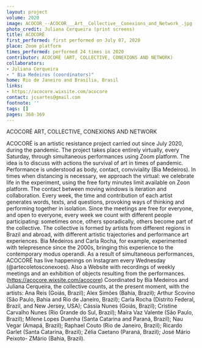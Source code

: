 ```yaml
---
layout: project
volume: 2020
image: ACOCOR_--ACOCOR___Art__Collective__Conexions_and_Network_.jpg
photo_credit: Juliana Cerqueira (print screens)
title: ACOCORÉ
first_performed: first performed on July 07, 2020
place: Zoom platform
times_performed: performed 24 times in 2020
contributor: ACOCORÉ (ART, COLLECTIVE, CONEXIONS AND NETWORK)
collaborators:
- Juliana Cerqueira
- " Bia Medeiros (coordinators)"
home: Rio de Janeiro and Brasília, Brasil
links:
- https://acocore.wixsite.com/acocore
contact: jcsartes@gmail.com
footnote: ''
tags: []
pages: 368-369
---
```




ACOCORÉ
ART, COLLECTIVE, CONEXIONS AND NETWORK

   ACOCORÉ is an artistic resistance project carried out since July 2020, during the pandemic. The project takes place entirely virtually, every Saturday, through simultaneous performances using Zoom platform. The idea is to discuss with actions the survival of art in times of pandemic.
   Performance is understood as body, contact, conviviality (Bia Medeiros). In times when distancing is necessary, we approach the virtual: we celebrate life in the experiment, using the free forty minutes limit available on Zoon platform. The contact between moving windows is iteration and collaboration.  Every week, the time and contribution of each artist generates words, texts, and questions, provoking ways of thinking and performing together in isolation.
  Since the meetings are free for everyone, and open to everyone, every week we count with different people participating: sometimes once, others sporadically, others become part of the collective.
  The collective is formed by artists from different regions in Brazil and abroad, with different artistic trajectories and performance art experiences. Bia Medeiros and Carla Rocha, for example, experimented with telepresence since the 2000s, bringing this experience to the contemporary modus operandi.
  As a result of simultaneous performances, ACOCORÉ has live happenings on Instagram every Wednesday (@artecoletosconexoes). Also a Website with recordings of weekly meetings and an exhibition of objects resulting from the performances. (https://acocore.wixsite.com/acocore)
  Coordinated by Bia Medeiros and Juliana Cerqueira, the collective counts, at the present moment, with the artists: Ana Reis (Goiás, Brazil); Alex Simões (Bahia, Brazil); Arthur Scovino (São Paulo, Bahia and Rio de Janeiro, Brazil); Carla Rocha (Distrito Federal, Brazil, and New Jersey, USA); Cássia Nunes (Goiás, Brazil); Cristine Carvalho Nunes (Rio Grande do Sul, Brazil); Maíra Vaz Valente (São Paulo, Brazil); Milene Lopes Duenha (Santa Catarina and Paraná, Brazil); Nau Vegar (Amapá, Brazil); Raphael Couto (Rio de Janeiro, Brazil); Ricardo Garlet (Santa Catarina, Brazil); Zélia Caetano (Paraná, Brazil); José Mário Peixoto- ZMário (Bahia, Brazil).

